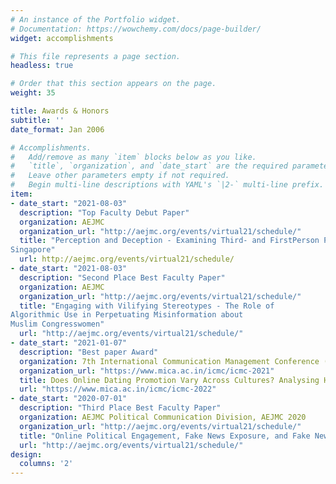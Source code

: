 ```yaml
---
# An instance of the Portfolio widget.
# Documentation: https://wowchemy.com/docs/page-builder/
widget: accomplishments

# This file represents a page section.
headless: true

# Order that this section appears on the page.
weight: 35

title: Awards & Honors
subtitle: ''
date_format: Jan 2006

# Accomplishments.
#   Add/remove as many `item` blocks below as you like.
#   `title`, `organization`, and `date_start` are the required parameters.
#   Leave other parameters empty if not required.
#   Begin multi-line descriptions with YAML's `|2-` multi-line prefix.
item:
- date_start: "2021-08-03"
  description: "Top Faculty Debut Paper"
  organization: AEJMC
  organization_url: "http://aejmc.org/events/virtual21/schedule/"
  title: "Perception and Deception - Examining Third- and FirstPerson Perceptual Gaps About Deepfakes in US and
Singapore"
  url: http://aejmc.org/events/virtual21/schedule/
- date_start: "2021-08-03"
  description: "Second Place Best Faculty Paper"
  organization: AEJMC
  organization_url: "http://aejmc.org/events/virtual21/schedule/"
  title: "Engaging with Vilifying Stereotypes - The Role of
Algorithmic Use in Perpetuating Misinformation about
Muslim Congresswomen"
  url: "http://aejmc.org/events/virtual21/schedule/"
- date_start: "2021-01-07"
  description: "Best paper Award"
  organization: 7th International Communication Management Conference (ICMC) 2021, Moody College of Communication (UT Austin) and MICA
  organization_url: "https://www.mica.ac.in/icmc/icmc-2021"
  title: Does Online Dating Promotion Vary Across Cultures? Analysing Homepage Advertisements of Online Dating Services in 51 Countries Across Europe, North America, and South America
  url: "https://www.mica.ac.in/icmc/icmc-2022"
- date_start: "2020-07-01"
  description: "Third Place Best Faculty Paper"
  organization: AEJMC Political Communication Division, AEJMC 2020
  organization_url: "http://aejmc.org/events/virtual21/schedule/"
  title: "Online Political Engagement, Fake News Exposure, and Fake News Sharing in Sub-Saharan Africa"
  url: "http://aejmc.org/events/virtual21/schedule/"
design:
  columns: '2' 
---
```

